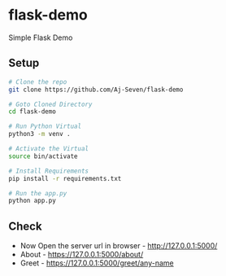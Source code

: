 # flask-demo
Simple Flask Demo

## Setup
```sh
# Clone the repo
git clone https://github.com/Aj-Seven/flask-demo

# Goto Cloned Directory
cd flask-demo

# Run Python Virtual
python3 -m venv .

# Activate the Virtual
source bin/activate

# Install Requirements
pip install -r requirements.txt

# Run the app.py
python app.py
```

## Check
- Now Open the server url in browser - http://127.0.0.1:5000/
- About - https://127.0.0.1:5000/about/
- Greet - https://127.0.0.1:5000/greet/any-name
